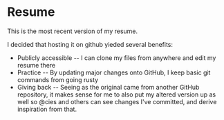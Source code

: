 # Resume

This is the most recent version of my resume. 

I decided that hosting it on github yieded several benefits:

* Publicly accessible -- I can clone my files from anywhere and edit my resume there
* Practice -- By updating major changes onto GitHub, I keep basic git commands from going rusty
* Giving back -- Seeing as the original came from another GitHub repository, it makes sense for me to also put my altered version up as well so @cies and others can see changes I've committed, and derive inspiration from that.